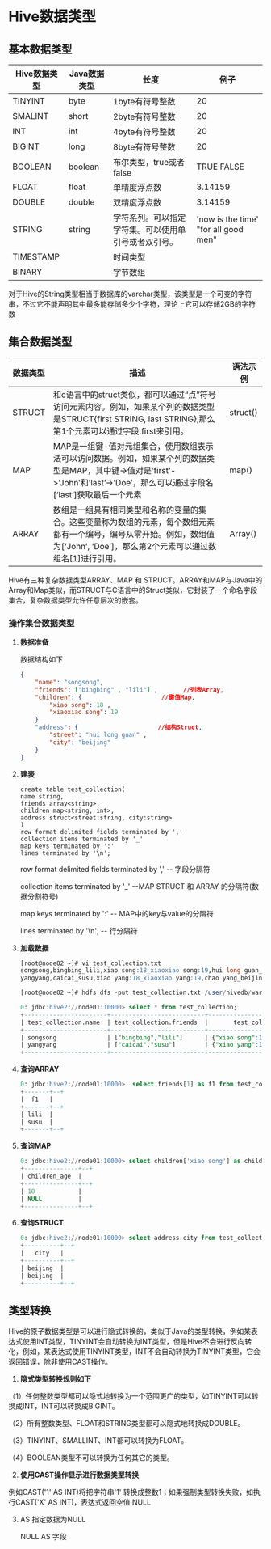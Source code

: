 # Hive数据类型

## 基本数据类型

| Hive数据类型 | Java数据类型 | 长度                                                 | 例子                                  |
| ------------ | ------------ | ---------------------------------------------------- | ------------------------------------- |
| TINYINT      | byte         | 1byte有符号整数                                      | 20                                    |
| SMALINT      | short        | 2byte有符号整数                                      | 20                                    |
| INT          | int          | 4byte有符号整数                                      | 20                                    |
| BIGINT       | long         | 8byte有符号整数                                      | 20                                    |
| BOOLEAN      | boolean      | 布尔类型，true或者false                              | TRUE FALSE                            |
| FLOAT        | float        | 单精度浮点数                                         | 3.14159                               |
| DOUBLE       | double       | 双精度浮点数                                         | 3.14159                               |
| STRING       | string       | 字符系列。可以指定字符集。可以使用单引号或者双引号。 | 'now is the time'  "for all good men" |
| TIMESTAMP    |              | 时间类型                                             |                                       |
| BINARY       |              | 字节数组                                             |                                       |

对于Hive的String类型相当于数据库的varchar类型，该类型是一个可变的字符串，不过它不能声明其中最多能存储多少个字符，理论上它可以存储2GB的字符数

## 集合数据类型

| 数据类型 | 描述                                                         | 语法示例 |
| -------- | ------------------------------------------------------------ | -------- |
| STRUCT   | 和c语言中的struct类似，都可以通过“点”符号访问元素内容。例如，如果某个列的数据类型是STRUCT{first STRING, last STRING},那么第1个元素可以通过字段.first来引用。 | struct() |
| MAP      | MAP是一组键-值对元组集合，使用数组表示法可以访问数据。例如，如果某个列的数据类型是MAP，其中键->值对是’first’->’John’和’last’->’Doe’，那么可以通过字段名[‘last’]获取最后一个元素 | map()    |
| ARRAY    | 数组是一组具有相同类型和名称的变量的集合。这些变量称为数组的元素，每个数组元素都有一个编号，编号从零开始。例如，数组值为[‘John’, ‘Doe’]，那么第2个元素可以通过数组名[1]进行引用。 | Array()  |

Hive有三种复杂数据类型ARRAY、MAP 和 STRUCT。ARRAY和MAP与Java中的Array和Map类似，而STRUCT与C语言中的Struct类似，它封装了一个命名字段集合，复杂数据类型允许任意层次的嵌套。

### 操作集合数据类型

1. **数据准备**

   数据结构如下

   ```json
   {
       "name": "songsong",
       "friends": ["bingbing" , "lili"] ,       //列表Array, 
       "children": {                      //键值Map,
           "xiao song": 18 ,
           "xiaoxiao song": 19
       }
       "address": {                      //结构Struct,
           "street": "hui long guan" ,
           "city": "beijing" 
       }
   }
   ```

2. **建表**

   ```shell
   create table test_collection(
   name string,
   friends array<string>,
   children map<string, int>,
   address struct<street:string, city:string>
   )
   row format delimited fields terminated by ','
   collection items terminated by '_'
   map keys terminated by ':'
   lines terminated by '\n';
   ```

   row format delimited fields terminated by ',' -- 字段分隔符

   collection items terminated by '_'    --MAP STRUCT 和 ARRAY 的分隔符(数据分割符号)

   map keys terminated by ':'             -- MAP中的key与value的分隔符

   lines terminated by '\n';               -- 行分隔符

3. **加载数据**

   ```sql
   [root@node02 ~]# vi test_collection.txt
   songsong,bingbing_lili,xiao song:18_xiaoxiao song:19,hui long guan_beijing
   yangyang,caicai_susu,xiao yang:18_xiaoxiao yang:19,chao yang_beijing
   
   [root@node02 ~]# hdfs dfs -put test_collection.txt /user/hivedb/warehouse/test_collection
   ```

   ```sql
   0: jdbc:hive2://node01:10000> select * from test_collection;
   +-----------------------+--------------------------+--------------------------------------+----------------------------------------------+--+
   | test_collection.name  | test_collection.friends  |       test_collection.children       |           test_collection.address            |
   +-----------------------+--------------------------+--------------------------------------+----------------------------------------------+--+
   | songsong              | ["bingbing","lili"]      | {"xiao song":18,"xiaoxiao song":19}  | {"street":"hui long guan","city":"beijing"}  |
   | yangyang              | ["caicai","susu"]        | {"xiao yang":18,"xiaoxiao yang":19}  | {"street":"chao yang","city":"beijing"}      |
   +-----------------------+--------------------------+--------------------------------------+----------------------------------------------+--+
   ```

4. **查询ARRAY**

   ```sql
   0: jdbc:hive2://node01:10000>  select friends[1] as f1 from test_collection;
   +-------+--+
   |  f1   |
   +-------+--+
   | lili  |
   | susu  |
   +-------+--+
   ```

5. **查询MAP**

   ```sql
   0: jdbc:hive2://node01:10000> select children['xiao song'] as children_age from test_collection;
   +---------------+--+
   | children_age  |
   +---------------+--+
   | 18            |
   | NULL          |
   +---------------+--+
   ```

6. **查询STRUCT**

   ```sql
   0: jdbc:hive2://node01:10000> select address.city from test_collection;
   +----------+--+
   |   city   |
   +----------+--+
   | beijing  |
   | beijing  |
   +----------+--+
   ```

## 类型转换

Hive的原子数据类型是可以进行隐式转换的，类似于Java的类型转换，例如某表达式使用INT类型，TINYINT会自动转换为INT类型，但是Hive不会进行反向转化，例如，某表达式使用TINYINT类型，INT不会自动转换为TINYINT类型，它会返回错误，除非使用CAST操作。

1. **隐式类型转换规则如下**

（1）任何整数类型都可以隐式地转换为一个范围更广的类型，如TINYINT可以转换成INT，INT可以转换成BIGINT。

（2）所有整数类型、FLOAT和STRING类型都可以隐式地转换成DOUBLE。

（3）TINYINT、SMALLINT、INT都可以转换为FLOAT。

（4）BOOLEAN类型不可以转换为任何其它的类型。

2. **使用CAST操作显示进行数据类型转换**

例如CAST('1' AS INT)将把字符串'1' 转换成整数1；如果强制类型转换失败，如执行CAST('X' AS INT)，表达式返回空值 NULL

3. AS 指定数据为NULL

   NULL AS 字段





